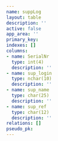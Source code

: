```yaml
---
name: suppLog
layout: table
description: ''
active: false
app_area: ''
primary_key: 
indexes: []
columns:
- name: SerialNr
  type: int(4)
  description: ''
- name: sup_login
  type: nchar(10)
  description: ''
- name: sup_name
  type: char(25)
  description: ''
- name: sup_ref
  type: char(12)
  description: ''
relations: []
pseudo_pk: 
---
```


